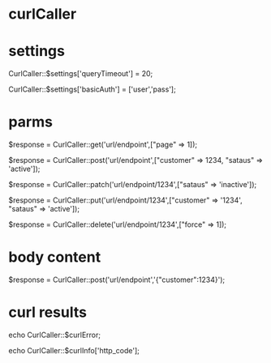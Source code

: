 # curlCaller

# settings
CurlCaller::$settings['queryTimeout'] = 20;

CurlCaller::$settings['basicAuth'] = ['user','pass'];

# parms
$response = CurlCaller::get('url/endpoint',["page" => 1]);

$response = CurlCaller::post('url/endpoint',["customer" => 1234, "sataus" => 'active']);

$response = CurlCaller::patch('url/endpoint/1234',["sataus" => 'inactive']);

$response = CurlCaller::put('url/endpoint/1234',["customer" => '1234', "sataus" => 'active']);

$response = CurlCaller::delete('url/endpoint/1234',["force" => 1]);

# body content
$response = CurlCaller::post('url/endpoint','{"customer":1234}');

# curl results
echo CurlCaller::$curlError;

echo CurlCaller::$curlInfo['http_code'];
